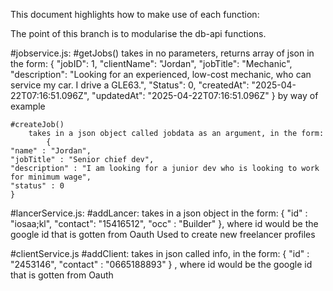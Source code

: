 This document highlights how to make use of each function:

The point of this branch is to modularise the db-api functions.

#jobservice.js:
    #getJobs()
        takes in no parameters, returns array of json in the form:
         {
        "jobID": 1,
        "clientName": "Jordan",
        "jobTitle": "Mechanic",
        "description": "Looking for an experienced, low-cost mechanic, who can service my car. I drive a GLE63.",
        "Status": 0,
        "createdAt": "2025-04-22T07:16:51.096Z",
        "updatedAt": "2025-04-22T07:16:51.096Z"
    } by way of example
    
    #createJob()
        takes in a json object called jobdata as an argument, in the form:
            {
    "name" : "Jordan",
    "jobTitle" : "Senior chief dev",
    "description" : "I am looking for a junior dev who is looking to work for minimum wage",
    "status" : 0
    }

#lancerService.js:
    #addLancer:
        takes in a json object in the form:
            {
    "id" : "iosaa;kl",
    "contact": "15416512",
    "occ" : "Builder"
}, where id would be the google id that is gotten from Oauth
Used to create new freelancer profiles

#clientService.js
    #addClient:
        takes in json called info, in the form:
            {
    "id" : "2453146",
    "contact" : "0665188893"
}
, where id would be the google id that is gotten from Oauth

